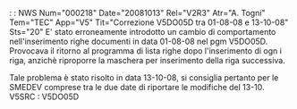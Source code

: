  :  : NWS Num="000218" Date="20081013" Rel="V2R3" Atr="A. Togni" Tem="TEC" App="V5" Tit="Correzione V5DO05D tra 01-08-08 e 13-10-08" Sts="20"
E' stato erroneamente introdotto un cambio di comportamento nell'inserimento righe documenti in data
01-08-08 nel pgm V5DO05D. Provocava il ritorno al programma di lista righe dopo l'inserimento di ogn
i riga, anzichè riproporre la maschera per inserimento della riga successiva.

Tale problema è stato risolto in data 13-10-08, si consiglia pertanto per le SMEDEV comprese tra le
due date di riportare le modifiche del 13-10.
V5SRC :  V5DO05D
